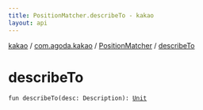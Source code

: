 ```yaml
---
title: PositionMatcher.describeTo - kakao
layout: api
---
```


<div class='api-docs-breadcrumbs'><a href="../../index.html">kakao</a> / <a href="../index.html">com.agoda.kakao</a> / <a href="index.html">PositionMatcher</a> / <a href=".">describeTo</a></div>

# describeTo

<div class="signature"><code><span class="keyword">fun </span><span class="identifier">describeTo</span><span class="symbol">(</span><span class="parameterName" id="com.agoda.kakao.PositionMatcher$describeTo(org.hamcrest.Description)/desc">desc</span><span class="symbol">:</span>&nbsp;<span class="identifier">Description</span><span class="symbol">)</span><span class="symbol">: </span><a href="https://kotlinlang.org/api/latest/jvm/stdlib/kotlin/-unit/index.html"><span class="identifier">Unit</span></a></code></div>
